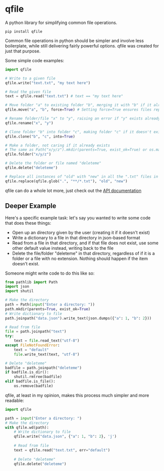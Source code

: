 # qfile
A python library for simplifying common file operations.

`pip install qfile`

Common file operations in python should be simpler and involve less boilerplate, while still delivering fairly powerful options.
qfile was created for just that purpose.

Some simple code examples:
```python
import qfile

# Write to a given file
qfile.write("text.txt", "my text here")

# Read the given file
text = qfile.read("text.txt") # text == "my text here"

# Move folder "a" to existing folder "b", merging it with "b" if it already exists
qfile.move("a", "b", force=True) # Setting force=True ensures files replace folders with the same name in "b".

# Rename folder/file "x" to "y", raising an error if "y" exists already
qfile.rename("x", "y")

# Clone folder "b" into folder "c", making folder "c" if it doesn't exist
qfile.clone("b", "c", into=True)

# Make a folder, not caring if it already exists
# The same as Path("x/y/z").mkdir(parents=True, exist_ok=True) or os.makedirs(exist_ok=True)
qfile.folder("x/y/z")

# Delete the folder or file named "deleteme"
qfile.delete("deleteme")

# Replace all instances of "old" with "new" in all the ".txt" files in the current working directory
qfile.replace(qfile.glob(".", "**/*.txt"), "old", "new")
```

qfile can do a whole lot more, just check out the [API documentation](API.md)

## Deeper Example

Here's a specific example task: let's say you wanted to write some code that does these things:
- Open up an directory given by the user (creating it if it doesn't exist)
- Write a dictionary to a file in that directory in json-based format
- Read from a file in that directory, and if that file does not exist, use some other default value instead, writing back to the file
- Delete the file/folder "deleteme" in that directory, regardless of if it is a folder or a file with no extension. Nothing should happen if the item doesn't exist.

Someone might write code to do this like so:
```python
from pathlib import Path
import json
import shutil

# Make the directory
path = Path(input("Enter a directory: "))
path.mkdir(parents=True, exist_ok=True)
# Write dictionary to file
path.joinpath("data.json").write_text(json.dumps({"a": 1, "b": 2}))

# Read from file
file = path.joinpath("text")
try:
    text = file.read_text("utf-8")
except FileNotFoundError:
    text = "default"
    file.write_text(text, "utf-8")

# Delete "deleteme"
badfile = path.joinpath("deleteme")
if badfile.is_dir():
    shutil.rmtree(badfile)
elif badfile.is_file():
    os.remove(badfile)
```

qfile, at least in my opinion, makes this process much simpler and more readable:
```python
import qfile

path = input("Enter a directory: ")
# Make the directory
with qfile.wd(path):
    # Write dictionary to file
    qfile.write("data.json", {"a": 1, "b": 2}, 'j')
    
    # Read from file
    text = qfile.read("text.txt", err="default")
    
    # Delete "deleteme"
    qfile.delete("deleteme")
```
